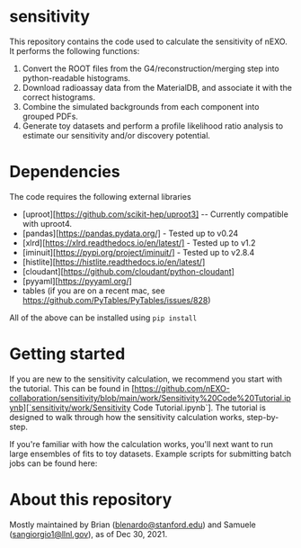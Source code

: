 # sensitivity
This repository contains the code used to calculate the sensitivity of nEXO. It performs the following functions:
1. Convert the ROOT files from the G4/reconstruction/merging step into python-readable histograms.
2. Download radioassay data from the MaterialDB, and associate it with the correct histograms.
3. Combine the simulated backgrounds from each component into grouped PDFs.
4. Generate toy datasets and perform a profile likelihood ratio analysis to estimate our sensitivity and/or discovery potential.

# Dependencies
The code requires the following external libraries
* [uproot][https://github.com/scikit-hep/uproot3] -- Currently compatible with uproot4.
* [pandas][https://pandas.pydata.org/] - Tested up to v0.24
* [xlrd][https://xlrd.readthedocs.io/en/latest/] - Tested up to v1.2
* [iminuit][https://pypi.org/project/iminuit/] - Tested up to v2.8.4
* [histlite][https://histlite.readthedocs.io/en/latest/]
* [cloudant][https://github.com/cloudant/python-cloudant]
* [pyyaml][https://pyyaml.org/]
* tables (if you are on a recent mac, see https://github.com/PyTables/PyTables/issues/828)  

All of the above can be installed using `pip install`

# Getting started
If you are new to the sensitivity calculation, we recommend you start with the tutorial. 
This can be found in [https://github.com/nEXO-collaboration/sensitivity/blob/main/work/Sensitivity%20Code%20Tutorial.ipynb][`sensitivity/work/Sensitivity Code Tutorial.ipynb`].
The tutorial is designed to walk through how the sensitivity calculation works, step-by-step. 

If you're familiar with how the calculation works, you'll next want to run large ensembles of fits to toy datasets.
Example scripts for submitting batch jobs can be found here:


# About this repository
Mostly maintained by Brian (blenardo@stanford.edu) and Samuele (sangiorgio1@llnl.gov), as of Dec 30, 2021.
